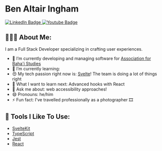 # Ben Altair Ingham
<div id="badges">
  <a href="https://www.linkedin.com/in/benaltair">
    <img src="https://img.shields.io/badge/LinkedIn-blue?style=flat-square&logo=linkedin&logoColor=white" alt="LinkedIn Badge"/>
  </a>
  <a href="https://www.instagram.com/dormanteagle">
    <img src="https://img.shields.io/badge/Instagram-purple?style=flat-square&logo=youtube&logoColor=white" alt="Youtube Badge"/>
  </a>
</div>

## 👨🏼‍💻 About Me:
I am a Full Stack Developer specializing in crafting user experiences.
- 🔭 I’m currently developing and managing software for [Association for Baha'i Studies](https://github.com/bahaistudies)
- 🌱 I’m currently learning: 
- 😍 My tech passion right now is: [Svelte](https://kit.svelte.dev)! The team is doing a lot of things right
- 🤔 What I want to learn next: Advanced hooks with React
- 💬 Ask me about: web accessibility approaches!
- 😄 Pronouns: he/him
- ⚡ Fun fact: I've travelled professionally as a photographer 🎞

## 🔧 Tools I Like To Use:
- [SvelteKit](https://kit.svelte.dev)
- [TypeScript](https://www.typescriptlang.org/)
- [Jest](https://jestjs.io)
- [React](https://reactjs.org/)

<img src="https://komarev.com/ghpvc/?username=benaltair&style=flat-square&color=grey" alt=""/>

